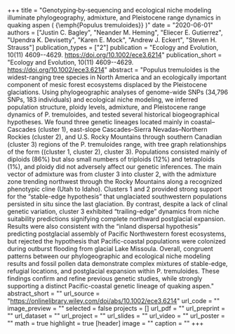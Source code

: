 +++
title = "Genotyping‐by‐sequencing and ecological niche modeling illuminate phylogeography, admixture, and Pleistocene range dynamics in quaking aspen ( {\emph{Populus tremuloides}} )"
date = "2020-06-01"
authors = ["Justin C. Bagley", "Neander M. Heming", "Eliecer E. Gutierrez", "Upendra K. Devisetty", "Karen E. Mock", "Andrew J. Eckert", "Steven H. Strauss"]
publication_types = ["2"]
publication = "Ecology and Evolution, 10(11) 4609--4629. https://doi.org/10.1002/ece3.6214"
publication_short = "Ecology and Evolution, 10(11) 4609--4629. https://doi.org/10.1002/ece3.6214"
abstract = "Populus tremuloides is the widest-ranging tree species in North America and an ecologically important component of mesic forest ecosystems displaced by the Pleistocene glaciations. Using phylogeographic analyses of genome-wide SNPs (34,796 SNPs, 183 individuals) and ecological niche modeling, we inferred population structure, ploidy levels, admixture, and Pleistocene range dynamics of P. tremuloides, and tested several historical biogeographical hypotheses. We found three genetic lineages located mainly in coastal–Cascades (cluster 1), east-slope Cascades–Sierra Nevadas–Northern Rockies (cluster 2), and U.S. Rocky Mountains through southern Canadian (cluster 3) regions of the P. tremuloides range, with tree graph relationships of the form ((cluster 1, cluster 2), cluster 3). Populations consisted mainly of diploids (86%) but also small numbers of triploids (12%) and tetraploids (1%), and ploidy did not adversely affect our genetic inferences. The main vector of admixture was from cluster 3 into cluster 2, with the admixture zone trending northwest through the Rocky Mountains along a recognized phenotypic cline (Utah to Idaho). Clusters 1 and 2 provided strong support for the “stable-edge hypothesis” that unglaciated southwestern populations persisted in situ since the last glaciation. By contrast, despite a lack of clinal genetic variation, cluster 3 exhibited “trailing-edge” dynamics from niche suitability predictions signifying complete northward postglacial expansion. Results were also consistent with the “inland dispersal hypothesis” predicting postglacial assembly of Pacific Northwestern forest ecosystems, but rejected the hypothesis that Pacific-coastal populations were colonized during outburst flooding from glacial Lake Missoula. Overall, congruent patterns between our phylogeographic and ecological niche modeling results and fossil pollen data demonstrate complex mixtures of stable-edge, refugial locations, and postglacial expansion within P. tremuloides. These findings confirm and refine previous genetic studies, while strongly supporting a distinct Pacific-coastal genetic lineage of quaking aspen."
abstract_short = ""
url_source = "https://onlinelibrary.wiley.com/doi/abs/10.1002/ece3.6214"
url_code = ""
image_preview = ""
selected = false
projects = []
url_pdf = ""
url_preprint = ""
url_dataset = ""
url_project = ""
url_slides = ""
url_video = ""
url_poster = ""
math = true
highlight = true
[header]
image = ""
caption = ""
+++
